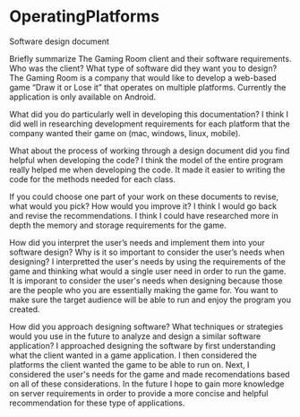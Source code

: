 # OperatingPlatforms
Software design document

Briefly summarize The Gaming Room client and their software requirements. Who was the client? What type of software did they want you to design?
  The Gaming Room is a company that would like to develop a web-based game “Draw it or Lose it” that operates on multiple platforms. Currently the application is only available on Android.
  
What did you do particularly well in developing this documentation?
  I think I did well in researching development requirements for each platform that the company wanted their game on (mac, windows, linux, mobile).
  
What about the process of working through a design document did you find helpful when developing the code?
  I think the model of the entire program really helped me when developing the code. It made it easier to writing the code for the methods needed for each class.
  
If you could choose one part of your work on these documents to revise, what would you pick? How would you improve it?
  I think I would go back and revise the recommendations. I think I could have researched more in depth the memory and storage requirements for the game. 
  
How did you interpret the user’s needs and implement them into your software design? Why is it so important to consider the user’s needs when designing?
  I interpretted the user's needs by using the requirements of the game and thinking what would a single user need in order to run the game. It is imporant to consider the user's needs when designing because those are the people who you are essentially making the game for. You want to make sure the target audience will be able to run and enjoy the program you created. 
  
How did you approach designing software? What techniques or strategies would you use in the future to analyze and design a similar software application?
  I approached designing the software by first understanding what the client wanted in a game application. I then considered the platforms the client wanted the game to be able to run on. Next, I considered the user's needs for the game and made recomendations based on all of these considerations. In the future I hope to gain more knowledge on server requirements in order to provide a more concise and helpful recommendation for these type of applications.

